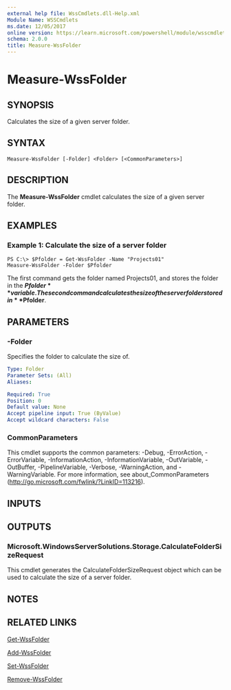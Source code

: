 ```yaml
---
external help file: WssCmdlets.dll-Help.xml
Module Name: WSSCmdlets
ms.date: 12/05/2017
online version: https://learn.microsoft.com/powershell/module/wsscmdlets/measure-wssfolder?view=windowsserver2012r2-ps&wt.mc_id=ps-gethelp
schema: 2.0.0
title: Measure-WssFolder
---
```


# Measure-WssFolder

## SYNOPSIS
Calculates the size of a given server folder.

## SYNTAX

```
Measure-WssFolder [-Folder] <Folder> [<CommonParameters>]
```

## DESCRIPTION
The **Measure-WssFolder** cmdlet calculates the size of a given server folder.

## EXAMPLES

### Example 1: Calculate the size of a server folder
```
PS C:\> $Pfolder = Get-WssFolder -Name "Projects01"
Measure-WssFolder -Folder $Pfolder
```

The first command gets the folder named Projects01, and stores the folder in the **$Pfolder** variable.
The second command calculates the size of the server folder stored in **$Pfolder**.

## PARAMETERS

### -Folder
Specifies the folder to calculate the size of.

```yaml
Type: Folder
Parameter Sets: (All)
Aliases: 

Required: True
Position: 0
Default value: None
Accept pipeline input: True (ByValue)
Accept wildcard characters: False
```

### CommonParameters
This cmdlet supports the common parameters: -Debug, -ErrorAction, -ErrorVariable, -InformationAction, -InformationVariable, -OutVariable, -OutBuffer, -PipelineVariable, -Verbose, -WarningAction, and -WarningVariable. For more information, see about_CommonParameters (http://go.microsoft.com/fwlink/?LinkID=113216).

## INPUTS

## OUTPUTS

### Microsoft.WindowsServerSolutions.Storage.CalculateFolderSizeRequest
This cmdlet generates the CalculateFolderSizeRequest object which can be used to calculate the size of a server folder.

## NOTES

## RELATED LINKS

[Get-WssFolder](./Get-WssFolder.md)

[Add-WssFolder](./Add-WssFolder.md)

[Set-WssFolder](./Set-WssFolder.md)

[Remove-WssFolder](./Remove-WssFolder.md)

